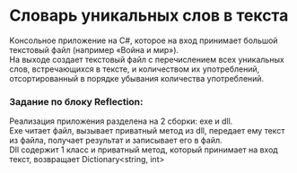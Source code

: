 # Словарь уникальных слов в текста

Kонсольное приложение на C#, которое на вход принимает большой текстовый файл (например «Война и мир»). <br>
На выходе создает текстовый файл с перечислением всех уникальных слов, встречающихся в тексте, и количеством их употреблений, отсортированный в порядке убывания количества употреблений.

<h3>Задание по блоку Reflection:</h3>

Реализация приложения разделена на 2 сборки: exe и dll. <br>
Exe читает файл, вызывает приватный метод из dll, передает ему текст из файла, получает результат и записывает его в файл. <br>
Dll содержит 1 класс и приватный метод, который принимает на вход текст, возвращает Dictionary<string, int>







